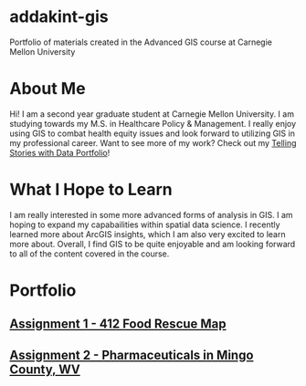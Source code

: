 # addakint-gis
Portfolio of materials created in the Advanced GIS course at Carnegie Mellon University

# About Me

Hi! I am a second year graduate student at Carnegie Mellon University. I am studying towards my M.S. in Healthcare Policy & Management. I really enjoy using GIS to combat health equity issues and look forward to utilizing GIS in my professional career. Want to see more of my work? Check out my [Telling Stories with Data Portfolio](https://addak1nthomas.github.io/portfolio/)!

# What I Hope to Learn

I am really interested in some more advanced forms of analysis in GIS. I am hoping to expand my capabailities within spatial data science. I recently learned more about ArcGIS insights, which I am also very excited to learn more about. Overall, I find GIS to be quite enjoyable and am looking forward to all of the content covered in the course.

# Portfolio
## [Assignment 1 - 412 Food Rescue Map](https://addak1nthomas.github.io/addakint-gis/412FoodRescue.html)
## [Assignment 2 - Pharmaceuticals in Mingo County, WV](https://addak1nthomas.github.io/addakint-gis/assignment2.html)

